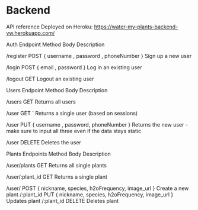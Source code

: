 # Backend

API reference
Deployed on Heroku: https://water-my-plants-backend-vw.herokuapp.com/

Auth
Endpoint	Method	Body	Description

/register	POST	{ username , password , phoneNumber }	Sign up a new user

/login	POST	{ email , password }	Log in an existing user

/logout	GET	    Logout an existing user


Users
Endpoint	Method	Body	Description

/users	GET	    Returns all users

/user	GET `	Returns a single user (based on sessions)

/user	PUT	{ username , password, phoneNumber }	Returns the new user - make sure to input all three even if the data stays static

/user   DELETE      Deletes the user


Plants
Endpoints	Method	Body	Description

/user/plants	GET 	Returns all single plants

/user/:plant_id	    GET 	Returns a single plant

/user/	    POST { nickname, species, h2oFrequency, image_url } 	 Create a new plant
/:plant_id      PUT { nickname, species, h2oFrequency, image_url }     Updates plant
/:plant_id      DELETE      Deletes plant